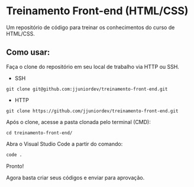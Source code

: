 
# Treinamento Front-end (HTML/CSS)

Um repositório de código para treinar os conhecimentos do curso de HTML/CSS.

## Como usar:

Faça o clone do repositório em seu local de trabalho via HTTP ou SSH.

* SSH
```git
git clone git@github.com:jjuniordev/treinamento-front-end.git
```

* HTTP
```git
git clone https://github.com/jjuniordev/treinamento-front-end.git
```

Após o clone, acesse a pasta clonada pelo terminal (CMD):

```shell
cd treinamento-front-end/
```

Abra o Visual Studio Code a partir do comando:

```cmd
code .
```

Pronto! 

Agora basta criar seus códigos e enviar para aprovação.

